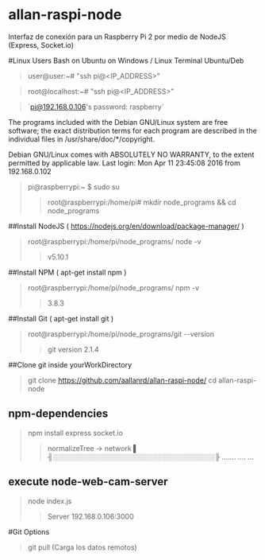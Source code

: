 # allan-raspi-node

Interfaz de conexión para un Raspberry Pi 2 por medio de NodeJS (Express, Socket.io)

#Linux Users
Bash on Ubuntu on Windows / Linux Terminal Ubuntu/Deb

> user@user:~#      "ssh pi@<IP_ADDRESS>"

> root@localhost:~# "ssh pi@<IP_ADDRESS>"

> ´pi@192.168.0.106's password: raspberry´


 The programs included with the Debian GNU/Linux system are free software;
 the exact distribution terms for each program are described in the
 individual files in /usr/share/doc/*/copyright.

 Debian GNU/Linux comes with ABSOLUTELY NO WARRANTY, to the extent
 permitted by applicable law.
 Last login: Mon Apr 11 23:45:08 2016 from 192.168.0.102

 > pi@raspberrypi:~ $ sudo su
 >> root@raspberrypi:/home/pi#
 >> mkdir node_programs && cd node_programs


##Install NodeJS ( https://nodejs.org/en/download/package-manager/ )
 > root@raspberrypi:/home/pi/node_programs/ node -v
 >> v5.10.1

##Install NPM  ( apt-get install npm )
> root@raspberrypi:/home/pi/node_programs/ npm -v
>> 3.8.3

##Install Git  ( apt-get install git )
> root@raspberrypi:/home/pi/node_programs/git --version
>> git version 2.1.4

##Clone git inside yourWorkDirectory

> git clone https://github.com/aallanrd/allan-raspi-node/
> cd allan-raspi-node

## npm-dependencies
> npm install express socket.io
  >>  normalizeTree → network   ▌ ╢░░░░░░░░░░░░░░░░░░░░░░░░░░░░░░░░░╟
  >> .......
  >> ....
  >> ...

## execute  node-web-cam-server
> node index.js
>>Server  192.168.0.106:3000

#Git Options
> git pull (Carga los datos remotos)






#






